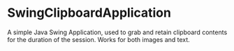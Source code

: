 # SwingClipboardApplication
A simple Java Swing Application, used to grab and retain clipboard contents for the duration of the session. Works for both images and text.
